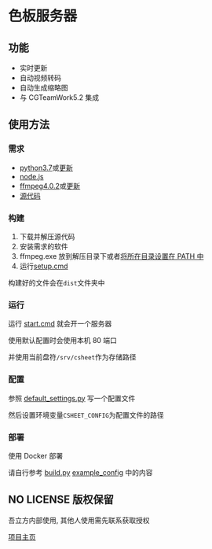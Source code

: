 # 色板服务器

## 功能

- 实时更新
- 自动视频转码
- 自动生成缩略图
- 与 CGTeamWork5.2 集成

## 使用方法

### 需求

- [python3.7](https://www.python.org/downloads/release/python-370/)或[更新](https://www.python.org/downloads/)
- [node.js](https://nodejs.org/en/download/)
- [ffmpeg4.0.2](https://ffmpeg.zeranoe.com/builds/win64/static/ffmpeg-4.0.2-win64-static.zip)或[更新](https://ffmpeg.org/download.html)
- [源代码](https://github.com/WuLiFang/csheet/archive/master.zip)

### 构建

1. 下载并解压源代码
2. 安装需求的软件
3. ffmpeg.exe 放到解压目录下或者[将所在目录设置在 PATH 中](https://www.java.com/zh_CN/download/help/path.xml)
4. 运行[setup.cmd](./setup.cmd)

构建好的文件会在`dist`文件夹中

### 运行

运行 [start.cmd](./start.cmd) 就会开一个服务器

使用默认配置时会使用本机 80 端口

并使用当前盘符`/srv/csheet`作为存储路径

### 配置

参照 [default_settings.py](./backend/csheet/default_settings.py) 写一个配置文件

然后设置环境变量`CSHEET_CONFIG`为配置文件的路径

### 部署

使用 Docker 部署

请自行参考 [build.py](./build.py) [example_config](./example_config) 中的内容

## NO LICENSE 版权保留

吾立方内部使用, 其他人使用需先联系获取授权

[项目主页](https://github.com/WuLiFang/csheet)
